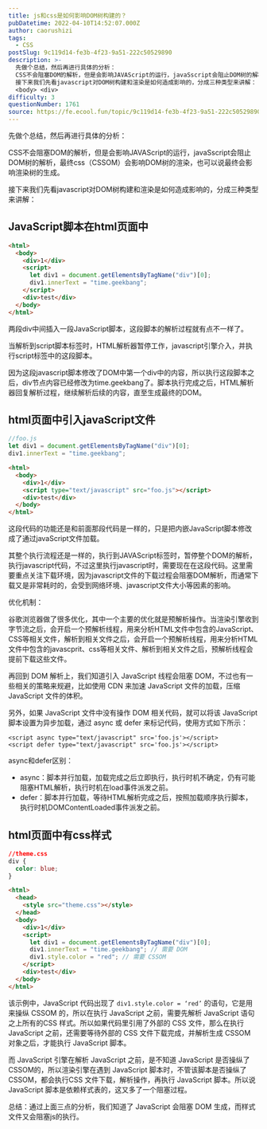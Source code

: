 ```yaml
---
title: js和css是如何影响DOM树构建的？
pubDatetime: 2022-04-10T14:52:07.000Z
author: caorushizi
tags:
  - CSS
postSlug: 9c119d14-fe3b-4f23-9a51-222c50529890
description: >-
  先做个总结，然后再进行具体的分析：
  CSS不会阻塞DOM的解析，但是会影响JAVAScript的运行，javaSscript会阻止DOM树的解析，最终css（CSSOM）会影响DOM树的渲染，也可以说最终会影响渲染树的生成。
  接下来我们先看javascript对DOM树构建和渲染是如何造成影响的，分成三种类型来讲解： JavaScript脚本在html页面中 <html>
  <body> <div>
difficulty: 3
questionNumber: 1761
source: https://fe.ecool.fun/topic/9c119d14-fe3b-4f23-9a51-222c50529890
---
```


先做个总结，然后再进行具体的分析：

CSS不会阻塞DOM的解析，但是会影响JAVAScript的运行，javaSscript会阻止DOM树的解析，最终css（CSSOM）会影响DOM树的渲染，也可以说最终会影响渲染树的生成。

接下来我们先看javascript对DOM树构建和渲染是如何造成影响的，分成三种类型来讲解：

## JavaScript脚本在html页面中

```html
<html>
  <body>
    <div>1</div>
    <script>
      let div1 = document.getElementsByTagName("div")[0];
      div1.innerText = "time.geekbang";
    </script>
    <div>test</div>
  </body>
</html>
```

两段div中间插入一段JavaScript脚本，这段脚本的解析过程就有点不一样了。

当解析到script脚本标签时，HTML解析器暂停工作，javascript引擎介入，并执行script标签中的这段脚本。

因为这段javascript脚本修改了DOM中第一个div中的内容，所以执行这段脚本之后，div节点内容已经修改为time.geekbang了。脚本执行完成之后，HTML解析器回复解析过程，继续解析后续的内容，直至生成最终的DOM。

## html页面中引入javaScript文件

```js
//foo.js
let div1 = document.getElementsByTagName("div")[0];
div1.innerText = "time.geekbang";
```

```html
<html>
  <body>
    <div>1</div>
    <script type="text/javascript" src="foo.js"></script>
    <div>test</div>
  </body>
</html>
```

这段代码的功能还是和前面那段代码是一样的，只是把内嵌JavaScript脚本修改成了通过javaScript文件加载。

其整个执行流程还是一样的，执行到JAVAScript标签时，暂停整个DOM的解析，执行javascript代码，不过这里执行javascript时，需要现在在这段代码。这里需要重点关注下载环境，因为javascript文件的下载过程会阻塞DOM解析，而通常下载又是非常耗时的，会受到网络环境、javascript文件大小等因素的影响。

优化机制：

谷歌浏览器做了很多优化，其中一个主要的优化就是预解析操作。当渲染引擎收到字节流之后，会开启一个预解析线程，用来分析HTML文件中包含的JavaScript、CSS等相关文件，解析到相关文件之后，会开启一个预解析线程，用来分析HTML文件中包含的javascprit、css等相关文件、解析到相关文件之后，预解析线程会提前下载这些文件。

再回到 DOM 解析上，我们知道引入 JavaScript 线程会阻塞 DOM，不过也有一些相关的策略来规避，比如使用 CDN 来加速 JavaScript 文件的加载，压缩 JavaScript 文件的体积。

另外，如果 JavaScript 文件中没有操作 DOM 相关代码，就可以将该 JavaScript 脚本设置为异步加载，通过 async 或 defer 来标记代码，使用方式如下所示：

```
<script async type="text/javascript" src='foo.js'></script>
<script defer type="text/javascript" src='foo.js'></script>
```

async和defer区别：

- async：脚本并行加载，加载完成之后立即执行，执行时机不确定，仍有可能阻塞HTML解析，执行时机在load事件派发之前。
- defer：脚本并行加载，等待HTML解析完成之后，按照加载顺序执行脚本，执行时机DOMContentLoaded事件派发之前。

## html页面中有css样式

```css
//theme.css
div {
  color: blue;
}
```

```html
<html>
  <head>
    <style src="theme.css"></style>
  </head>
  <body>
    <div>1</div>
    <script>
      let div1 = document.getElementsByTagName("div")[0];
      div1.innerText = "time.geekbang"; // 需要 DOM
      div1.style.color = "red"; // 需要 CSSOM
    </script>
    <div>test</div>
  </body>
</html>
```

该示例中，JavaScript 代码出现了 `div1.style.color = ‘red’` 的语句，它是用来操纵 CSSOM 的，所以在执行 JavaScript 之前，需要先解析 JavaScript 语句之上所有的CSS 样式。所以如果代码里引用了外部的 CSS 文件，那么在执行 JavaScript 之前，还需要等待外部的 CSS 文件下载完成，并解析生成 CSSOM 对象之后，才能执行 JavaScript 脚本。

而 JavaScript 引擎在解析 JavaScript 之前，是不知道 JavaScript 是否操纵了 CSSOM的，所以渲染引擎在遇到 JavaScript 脚本时，不管该脚本是否操纵了 CSSOM，都会执行CSS 文件下载，解析操作，再执行 JavaScript 脚本。所以说 JavaScript 脚本是依赖样式表的，这又多了一个阻塞过程。

总结：通过上面三点的分析，我们知道了 JavaScript 会阻塞 DOM 生成，而样式文件又会阻塞js的执行。
